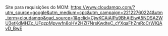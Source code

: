 Site para requisições do MOM: https://www.cloudamqp.com/?utm_source=google&utm_medium=cpc&utm_campaign=22122760224&utm_term=cloudamqp&gad_source=1&gclid=CjwKCAiAlPu9BhAjEiwA5NDSA2WU3etKdMHZc_UFqzpMpvwfn8oHV2HZl7NrsKwdteC_cYXqaFhZmRoCrWIQAvD_BwE
